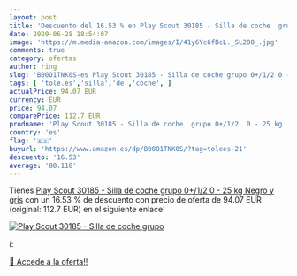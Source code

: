 ```yaml
---
layout: post
title: 'Descuento del 16.53 % en Play Scout 30185 - Silla de coche  grupo'
date: 2020-06-28 18:54:07
image: 'https://m.media-amazon.com/images/I/41y6Yc6fBcL._SL200_.jpg'
comments: true
category: ofertas
author: ring
slug: 'B00O1TNK0S-es Play Scout 30185 - Silla de coche grupo 0+/1/2 0 - 25 kg...'
tags: [ 'tole.es','silla','de','coche', ]
actualPrice: 94.07 EUR
currency: EUR
price: 94.07
comparePrice: 112.7 EUR
prodname: 'Play Scout 30185 - Silla de coche  grupo 0+/1/2  0 - 25 kg   Negro y gris'
country: 'es'
flag: '🇪🇸'
buyurl: 'https://www.amazon.es/dp/B00O1TNK0S/?tag=tolees-21'
descuento: '16.53'
average: '88.118'
---
```


Tienes [Play Scout 30185 - Silla de coche  grupo 0+/1/2  0 - 25 kg   Negro y gris](https://www.amazon.es/dp/B00O1TNK0S/?tag=tolees-21) con un 16.53 % de descuento con precio de oferta de 94.07 EUR (original: 112.7 EUR) en el siguiente enlace!

[![Play Scout 30185 - Silla de coche  grupo](https://m.media-amazon.com/images/I/41y6Yc6fBcL._SL200_.jpg)](https://www.amazon.es/dp/B00O1TNK0S/?tag=tolees-21)

ℹ️:


[🛒 Accede a la oferta!!](https://www.amazon.es/dp/B00O1TNK0S/?tag=tolees-21)
